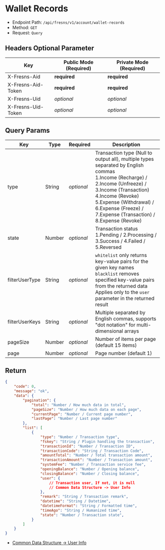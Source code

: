# Wallet Records

- Endpoint Path: `/api/fresns/v1/account/wallet-records`
- Method: `GET`
- Request: `Query`

## Headers Optional Parameter

| Key | Public Mode (Required) | Private Mode (Required) |
| --- | --- | --- |
| X-Fresns-Aid | **required** | **required** |
| X-Fresns-Aid-Token | **required** | **required** |
| X-Fresns-Uid | *optional* | *optional* |
| X-Fresns-Uid-Token | *optional* | *optional* |

## Query Params

| Key | Type | Required | Description |
| --- | --- | --- | --- |
| type | String | *optional* | Transaction type (Null to output all), multiple types separated by English commas<br>1.Income (Recharge) / 2.Income (Unfreeze) / 3.Income (Transaction) 4.Income (Revoke) <br> 5.Expense (Withdrawal) / 6.Expense (Freeze) / 7.Expense (Transaction) / 8.Expense (Revoke) |
| state | Number | *optional* | Transaction status<br>1.Pending / 2.Processing / 3.Success / 4.Failed / 5.Reversed |
| filterUserType | String | *optional* | `whitelist` only returns key-value pairs for the given key names<br>`blacklist` removes specified key-value pairs from the returned data<br>Applies only to the `user` parameter in the returned result |
| filterUserKeys | String | *optional* | Multiple separated by English commas, supports "dot notation" for multi-dimensional arrays |
| pageSize | Number | *optional* | Number of items per page (default 15 items) |
| page | Number | *optional* | Page number (default 1) |

## Return

```json
{
    "code": 0,
    "message": "ok",
    "data": {
        "pagination": {
            "total": "Number / How much data in total",
            "pageSize": "Number / How much data on each page",
            "currentPage": "Number / Current page number",
            "lastPage": "Number / Last page number"
        },
        "list": [
            {
                "type": "Number / Transaction type",
                "fskey": "String / Plugin handling the transaction",
                "transactionId": "Number / Transaction ID",
                "transactionCode": "String / Transaction Code",
                "amountTotal": "Number / Total transaction amount",
                "transactionAmount": "Number / Transaction amount",
                "systemFee": "Number / Transaction service fee",
                "openingBalance": "Number / Opening balance",
                "closingBalance": "Number / Closing balance",
                "user": {
                    // Transaction user, If not, it is null
                    // Common Data Structure -> User Info
                },
                "remark": "String / Transaction remark",
                "datetime": "String / Datetime",
                "datetimeFormat": "String / Formatted time",
                "timeAgo": "String / Humanized time",
                "state": "Number / Transaction state",
            }
        ]
    }
}
```

- [Common Data Structure -> User Info](../../reference/data/user.md)

